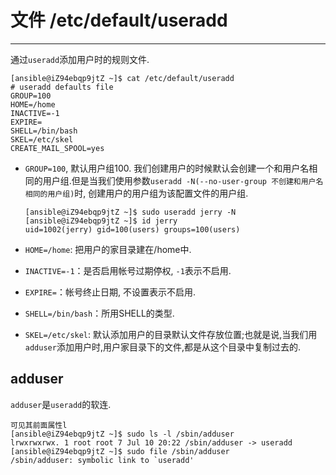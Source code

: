 # 文件 /etc/default/useradd

---

通过`useradd`添加用户时的规则文件.

```shell
[ansible@iZ94ebqp9jtZ ~]$ cat /etc/default/useradd
# useradd defaults file
GROUP=100
HOME=/home
INACTIVE=-1
EXPIRE=
SHELL=/bin/bash
SKEL=/etc/skel
CREATE_MAIL_SPOOL=yes
```

* `GROUP=100`, 默认用户组100. 我们创建用户的时候默认会创建一个和用户名相同的用户组.但是当我们使用参数`useradd -N(--no-user-group 不创建和用户名相同的用户组)`时, 创建用户的用户组为该配置文件的用户组.

	```shell
	[ansible@iZ94ebqp9jtZ ~]$ sudo useradd jerry -N
	[ansible@iZ94ebqp9jtZ ~]$ id jerry
	uid=1002(jerry) gid=100(users) groups=100(users)
	```

* `HOME=/home`: 把用户的家目录建在/home中.
* `INACTIVE=-1`：是否启用帐号过期停权, `-1`表示不启用.
* `EXPIRE=`：帐号终止日期, 不设置表示不启用.
* `SHELL=/bin/bash`：所用SHELL的类型.
* `SKEL=/etc/skel`: 默认添加用户的目录默认文件存放位置;也就是说,当我们用`adduser`添加用户时,用户家目录下的文件,都是从这个目录中复制过去的.


## adduser

`adduser`是`useradd`的软连.

```shell
可见其前面属性l
[ansible@iZ94ebqp9jtZ ~]$ sudo ls -l /sbin/adduser
lrwxrwxrwx. 1 root root 7 Jul 10 20:22 /sbin/adduser -> useradd
[ansible@iZ94ebqp9jtZ ~]$ sudo file /sbin/adduser
/sbin/adduser: symbolic link to `useradd'
```